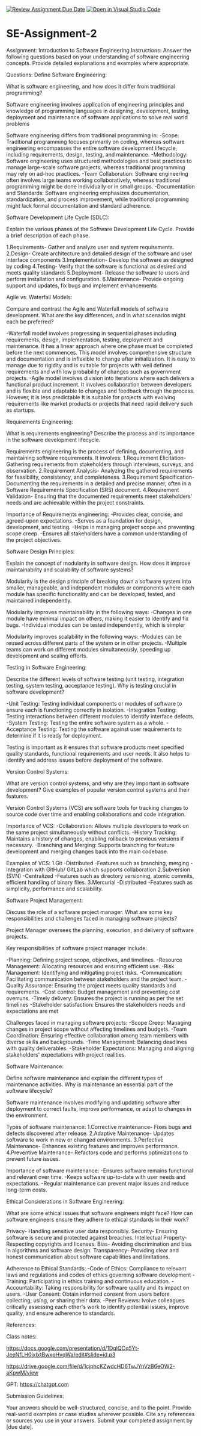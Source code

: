 [![Review Assignment Due Date](https://classroom.github.com/assets/deadline-readme-button-22041afd0340ce965d47ae6ef1cefeee28c7c493a6346c4f15d667ab976d596c.svg)](https://classroom.github.com/a/-ucQIGTc)
[![Open in Visual Studio Code](https://classroom.github.com/assets/open-in-vscode-2e0aaae1b6195c2367325f4f02e2d04e9abb55f0b24a779b69b11b9e10269abc.svg)](https://classroom.github.com/online_ide?assignment_repo_id=15501470&assignment_repo_type=AssignmentRepo)
# SE-Assignment-2
Assignment: Introduction to Software Engineering
Instructions:
Answer the following questions based on your understanding of software engineering concepts. Provide detailed explanations and examples where appropriate.

Questions:
Define Software Engineering:

What is software engineering, and how does it differ from traditional programming?

Software engineering involves application of engineering principles and knowledge of programming languages in designing, development, testing, deployment and maintenance of software applications to solve real world problems

Software engineering differs from traditional programming in:
-Scope: Traditional programming focuses primarily on coding, whereas software engineering encompasses the entire software development lifecycle, including requirements, design, testing, and maintenance.
-Methodology: Software engineering uses structured methodologies and best practices to manage large-scale software projects, whereas traditional programming may rely on ad-hoc practices.
-Team Collaboration: Software engineering often involves large teams working collaboratively, whereas traditional programming might be done individually or in small groups.
-Documentation and Standards: Software engineering emphasizes documentation, standardization, and process improvement, while traditional programming might lack formal documentation and standard adherence.

Software Development Life Cycle (SDLC):

Explain the various phases of the Software Development Life Cycle. Provide a brief description of each phase.

1.Requirements- Gather and analyze user and system requirements.
2.Design- Create architecture and detailed design of the software and user interface components
3.Implementation- Develop the software as designed by coding
4.Testing- Verify that the software is functional as desired and meets quality standards
5.Deployment- Release the software to users and perform installation and configuration.
6.Maintenance- Provide ongoing support and updates, fix bugs and implement enhancements

Agile vs. Waterfall Models:

Compare and contrast the Agile and Waterfall models of software development. What are the key differences, and in what scenarios might each be preferred?

-Waterfall model involves progressing in sequential phases including requirements, design, implementation, testing, deployment and maintenance. It has a linear approach where one phase must be completed before the next commences. This model involves comprehensive structure and documentation and is inflexible to change after initialization. It is easy to manage due to rigidity and is suitable for projects with well defined requirements and with low probability of changes such as government projects.
-Agile model involves division into iterations where each delivers a functional product increment. It involves collaboration between developers and is flexible and adaptable to changes and feedback through the process. However, it is less predictable It is suitable for projects with evolving requirements like market products or projects that need rapid delivery such as startups.

Requirements Engineering:

What is requirements engineering? Describe the process and its importance in the software development lifecycle.

 Requirements engineering is the process of defining, documenting, and maintaining software requirements.
 It involves:
1.Requirement Elicitation- Gathering requirements from stakeholders through interviews, surveys, and observation.
2.Requirement Analysis- Analyzing the gathered requirements for feasibility, consistency, and completeness.
3.Requirement Specification- Documenting the requirements in a detailed and precise manner, often in a Software Requirements Specification (SRS) document.
4.Requirement Validation- Ensuring that the documented requirements meet stakeholders' needs and are achievable within the project constraints.

Importance of Requirements engineering:
-Provides clear, concise, and agreed-upon expectations.
-Serves as a foundation for design, development, and testing.
-Helps in managing project scope and preventing scope creep.
-Ensures all stakeholders have a common understanding of the project objectives.

Software Design Principles:

Explain the concept of modularity in software design. How does it improve maintainability and scalability of software systems?

Modularity is the design principle of breaking down a software system into smaller, manageable, and independent modules or components where each module has specific functionality and can be developed, tested, and maintained independently.

Modularity improves maintainability in the following ways:
-Changes in one module have minimal impact on others, making it easier to identify and fix bugs.
-Individual modules can be tested independently, which is simpler

Modularity improves scalability in the following ways:
-Modules can be reused across different parts of the system or in other projects.
-Multiple teams can work on different modules simultaneously, speeding up development and scaling efforts.

Testing in Software Engineering:

Describe the different levels of software testing (unit testing, integration testing, system testing, acceptance testing). Why is testing crucial in software development?

-Unit Testing: Testing individual components or modules of software to ensure each is functioning correctly in isolation.
-Integration Testing: Testing interactions between different modules to identify interface defects.
-System Testing: Testing the entire software system as a whole.
-Acceptance Testing: Testing the software against user requirements to determine if it is ready for deployment.

Testing is important as it ensures that software products meet specified quality standards, functional requirements and user needs. It also helps to identify and address issues before deployment of the software.

Version Control Systems:

What are version control systems, and why are they important in software development? Give examples of popular version control systems and their features.

 Version Control Systems (VCS) are software tools for tracking changes to source code over time and enabling collaborations and code integration.

Importance of VCS:
-Collaboration: Allows multiple developers to work on the same project simultaneously without conflicts.
-History Tracking: Maintains a history of changes, enabling rollback to previous versions if necessary.
-Branching and Merging: Supports branching for feature development and merging changes back into the main codebase.

 Examples of VCS:
1.Git
-Distributed
-Features such as branching, merging
-Integration with GitHub/ GitLab which supports collaboration
2.Subversion (SVN)
-Centralized
-Features such as directory versioning, atomic commits, efficient handling of binary files.
3.Mercurial
-Distributed
-Features such as simplicity, performance and scalability.

Software Project Management:

Discuss the role of a software project manager. What are some key responsibilities and challenges faced in managing software projects?

Project Manager oversees the planning, execution, and delivery of software projects.

Key responsibilities of software project manager include:

-Planning: Defining project scope, objectives, and timelines.
-Resource Management: Allocating resources and ensuring efficient use.
-Risk Management: Identifying and mitigating project risks.
-Communication: Facilitating communication between stakeholders and the project team.
-Quality Assurance: Ensuring the project meets quality standards and requirements.
-Cost control: Budget management and preventing cost overruns.
-Timely delivery: Ensures the project is running as per the set timelines
-Stakeholder satisfaction: Ensures the stakeholders needs and expectations are met

Challenges faced in managing software projects:
-Scope Creep: Managing changes in project scope without affecting timelines and budgets.
-Team Coordination: Ensuring effective collaboration among team members with diverse skills and backgrounds.
-Time Management: Balancing deadlines with quality deliverables.
-Stakeholder Expectations: Managing and aligning stakeholders' expectations with project realities.

Software Maintenance:

Define software maintenance and explain the different types of maintenance activities. Why is maintenance an essential part of the software lifecycle?

Software maintenance involves modifying and updating software after deployment to correct faults, improve performance, or adapt to changes in the environment.

Types of software maintenance:
1.Corrective maintenance- Fixes bugs and defects discovered after release.
2.Adaptive Maintenance- Updates software to work in new or changed environments.
3.Perfective Maintenance- Enhances existing features and improves performance.
4.Preventive Maintenance- Refactors code and performs optimizations to prevent future issues.

Importance of software maintenance:
-Ensures software remains functional and relevant over time.
-Keeps software up-to-date with user needs and expectations.
-Regular maintenance can prevent major issues and reduce long-term costs.

Ethical Considerations in Software Engineering:

What are some ethical issues that software engineers might face? How can software engineers ensure they adhere to ethical standards in their work?

Privacy- Handling sensitive user data responsibly.
Security- Ensuring software is secure and protected against breaches.
Intellectual Property- Respecting copyrights and licenses.
Bias- Avoiding discrimination and bias in algorithms and software design.
Transparency- Providing clear and honest communication about software capabilities and limitations.

Adherence to Ethical Standards:
-Code of Ethics: Compliance to relevant laws and regulations and codes of ethics governing software development
-Training: Participating in ethics training and continuous education.
-Accountability: Taking responsibility for software quality and its impact on users.
-User Consent: Obtain informed consent from users before collecting, using, or sharing their data.
-Peer Reviews: Ivolve colleagues critically assessing each other's work to identify potential issues, improve quality, and ensure adherence to standards.

References:

Class notes:

https://docs.google.com/presentation/d/1DqIQCq5Yt-JeeNfLH0ixIxtBwxpHvqWa/edit#slide=id.p3

https://drive.google.com/file/d/1cjphcKZwdcHD6TwJYnVzB6eOW2-aKpwM/view

GPT: https://chatgpt.com

Submission Guidelines:

Your answers should be well-structured, concise, and to the point.
Provide real-world examples or case studies wherever possible.
Cite any references or sources you use in your answers.
Submit your completed assignment by [due date].
